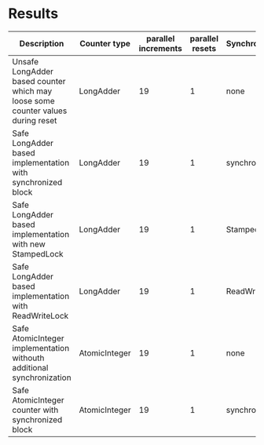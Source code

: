 # Results

| Description                                                                     | Counter type  | parallel increments | parallel resets | Synchronization | Score                              |
|---------------------------------------------------------------------------------|---------------|---------------------|-----------------|-----------------|------------------------------------|
| Unsafe LongAdder based counter which may loose some counter values during reset | LongAdder     | 19                  | 1               | none            | 129142273,755 ± 1249044,088  ops/s |
| Safe LongAdder based implementation with synchronized block                     | LongAdder     | 19                  | 1               | synchronized    | 34741050,803 ± 291380,884  ops/s   |
| Safe LongAdder based implementation with new StampedLock                        | LongAdder     | 19                  | 1               | StampedLock     | 8888185,126 ± 185625,114  ops/s    |
| Safe LongAdder based implementation with ReadWriteLock                          | LongAdder     | 19                  | 1               | ReadWriteLock   | 6668714,251 ± 136189,594  ops/s    |
| Safe AtomicInteger implementation withouth additional synchronization           | AtomicInteger | 19                  | 1               | none            | 40631694,926 ± 1633429,892  ops/s  |
| Safe AtomicInteger counter with synchronized block                              | AtomicInteger | 19                  | 1               | synchronized    | 35281000,500 ± 233267,616  ops/s   |


